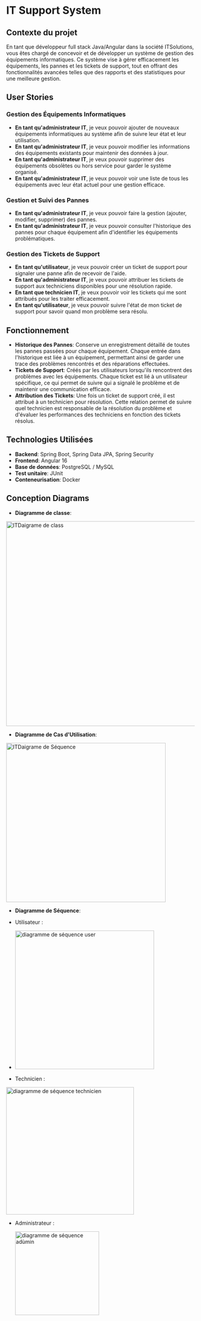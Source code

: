 # IT Support System

## Contexte du projet
En tant que développeur full stack Java/Angular dans la société ITSolutions, vous êtes chargé de concevoir et de développer un système de gestion des équipements informatiques. Ce système vise à gérer efficacement les équipements, les pannes et les tickets de support, tout en offrant des fonctionnalités avancées telles que des rapports et des statistiques pour une meilleure gestion.

## User Stories

### Gestion des Équipements Informatiques
- **En tant qu'administrateur IT**, je veux pouvoir ajouter de nouveaux équipements informatiques au système afin de suivre leur état et leur utilisation.
- **En tant qu'administrateur IT**, je veux pouvoir modifier les informations des équipements existants pour maintenir des données à jour.
- **En tant qu'administrateur IT**, je veux pouvoir supprimer des équipements obsolètes ou hors service pour garder le système organisé.
- **En tant qu'administrateur IT**, je veux pouvoir voir une liste de tous les équipements avec leur état actuel pour une gestion efficace.

### Gestion et Suivi des Pannes
- **En tant qu'administrateur IT**, je veux pouvoir faire la gestion (ajouter, modifier, supprimer) des pannes.
- **En tant qu'administrateur IT**, je veux pouvoir consulter l'historique des pannes pour chaque équipement afin d'identifier les équipements problématiques.

### Gestion des Tickets de Support
- **En tant qu'utilisateur**, je veux pouvoir créer un ticket de support pour signaler une panne afin de recevoir de l'aide.
- **En tant qu'administrateur IT**, je veux pouvoir attribuer les tickets de support aux techniciens disponibles pour une résolution rapide.
- **En tant que technicien IT**, je veux pouvoir voir les tickets qui me sont attribués pour les traiter efficacement.
- **En tant qu'utilisateur**, je veux pouvoir suivre l'état de mon ticket de support pour savoir quand mon problème sera résolu.


## Fonctionnement

- **Historique des Pannes**: Conserve un enregistrement détaillé de toutes les pannes passées pour chaque équipement. Chaque entrée dans l'historique est liée à un équipement, permettant ainsi de garder une trace des problèmes rencontrés et des réparations effectuées.
- **Tickets de Support**: Créés par les utilisateurs lorsqu'ils rencontrent des problèmes avec les équipements. Chaque ticket est lié à un utilisateur spécifique, ce qui permet de suivre qui a signalé le problème et de maintenir une communication efficace.
- **Attribution des Tickets**: Une fois un ticket de support créé, il est attribué à un technicien pour résolution. Cette relation permet de suivre quel technicien est responsable de la résolution du problème et d'évaluer les performances des techniciens en fonction des tickets résolus.

## Technologies Utilisées
- **Backend**: Spring Boot, Spring Data JPA, Spring Security
- **Frontend**: Angular 16
- **Base de données**: PostgreSQL / MySQL
- **Test unitaire**: JUnit
- **Conteneurisation**: Docker

## Conception Diagrams


- **Diagramme de classe**:
 <img width="548" alt="ITDaigrame de class" src="https://github.com/user-attachments/assets/3b08a080-1281-4f70-87b5-f1a9718f20e6">

- **Diagramme de Cas d'Utilisation**:
 <img width="426" alt="ITDaigrame de Séquence" src="https://github.com/user-attachments/assets/e5731d66-1733-42fe-8f12-29575e27a5e6">

-  **Diagramme de Séquence**:
-  Utilisateur :

- <img width="371" alt="diagramme de séquence user" src="https://github.com/user-attachments/assets/3667099d-6ec0-4677-9bae-73cb657e4ea3">

- Technicien :
  
<img width="341" alt="diagramme de séquence technicien" src="https://github.com/user-attachments/assets/73991c7b-6e26-4609-b393-d7cd89c3ef49">




- Administrateur :

  <img width="224" alt="diagramme de séquence adùmin" src="https://github.com/user-attachments/assets/443e43ab-a59d-4121-92ee-642266915589">




